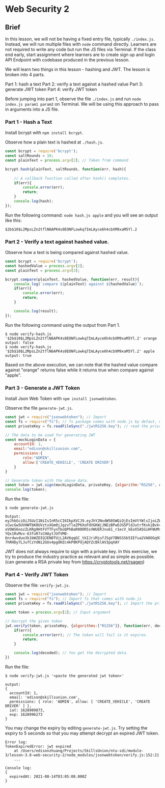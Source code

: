 # Web Security 2

## Brief

In this lesson, we will not be having a fixed entry file, typically `./index.js`. Instead, we will run multiple files with `node` command directly. Learners are not required to write any code but run the JS files via Terminal. If the class end early, start assignment where learners are to create sign up and login API Endpoint with codebase produced in the previous lesson.

We will learn two things in this lesson - hashing and JWT. The lesson is broken into 4 parts.

Part 1: hash a text
Part 2: verify a text against a hashed value
Part 3: generate JWT token
Part 4: verify JWT token

Before jumping into part 1, observe the file `./index.js` and run `node index.js param1 param2` on Terminal. We will be using this approach to pass in arguments into a JS file.



### Part 1 - Hash a Text

Install bcrypt with `npm install bcrypt`.

Observe how a plain text is hashed at `./hash.js`.

```js
const bcrypt = require('bcrypt'); 
const saltRounds = 10; 
const plainText = process.argv[2]; // Taken from command

bcrypt.hash(plainText, saltRounds, function(err, hash){
    
    // A callback function called after hash() completes.    
    if(err){
        console.error(err);
        return;
    }
    console.log(hash);
});
```

Run the following command: `node hash.js apple` and you will see an output like this:

```
$2b$10$L2MpsLZn2tflN6APK4s0EONFLowkq7ImLAyce6h4cbXM9xaM5Yl.2
```

### Part 2 - Verify a text against hashed value.

Observe how a text is being compared against hashed value.

```js
const bcrypt = require('bcrypt');
const hashedValue = process.argv[2];
const plainText = process.argv[3];

bcrypt.compare(plainText, hashedValue, function(err, result){
    console.log(`compare ${plainText} against ${hashedValue}`);
    if(err){
        console.error(err);
        return;
    }

    console.log(result);
});
```

Run the following command using the output from Part 1. 

```
$ node verify-hash.js '$2b$10$L2MpsLZn2tflN6APK4s0EONFLowkq7ImLAyce6h4cbXM9xaM5Yl.2' orange
output: false
$ node verify-hash.js '$2b$10$L2MpsLZn2tflN6APK4s0EONFLowkq7ImLAyce6h4cbXM9xaM5Yl.2' apple
output: true
```

Based on the above execution, we can note that the hashed value compare against "orange" returns false while it returns true when compare against "apple". 

### Part 3 - Generate a JWT Token

Install Json Web Token with `npm install jsonwebtoken`.

Observe the file `generate-jwt.js`.

```js
const jwt = require("jsonwebtoken"); // Import
const fs = require("fs"); // fs package comes with node.js by defaut, no need npm install.
const privateKey = fs.readFileSync("./jwtRS256.key"); // read the private key

// The data to be used for generating JWT
const mockLoginData = {
    accountId: 1,
    email:"edison@skillsunion.com",
    permissions:{
        role:"ADMIN",
        allow:['CREATE_VEHICLE', 'CREATE DRIVER']
    }
}

// Generate token with the above data. 
const token = jwt.sign(mockLoginData, privateKey, {algorithm:"RS256", expiresIn:"1d"});
console.log(token);
```
Run the file:
```
$ node generate-jwt.js

Output:
eyJhbGciOiJSUzI1NiIsInR5cCI6IkpXVCJ9.eyJhY2NvdW50SWQiOjEsImVtYWlsIjoiZWRpc29uQHNraWxsc3VuaW9uLmNvbSIsInBlcm1pc3Npb25zIjp7InJvbGUiOiJBRE1JTiIsImFsbG93IjpbIkNSRUFURV9WRUhJQ0xFIiwiQ1JFQVRFIERSSVZFUiJdfSwiaWF0IjoxNjI4OTA5ODczLCJleHAiOjE2Mjg5OTYyNzN9.Og79PMlcWTCnsHVRJHlzuytX9QY-sCwcGw5UVHWTbK0UVztxXGm0jJgzvTleZP6XoFdVGKWjJNEzBPwOJG5PldJutrfKvkiBvkvaeHrETGCcicU9ZPK98sCEElBLtKddHpZJqSpfW2ycQ64N8dkzU4-oVOWS6nozZLKRg9HtFVTTFynTboQPhBaR00OR5sVWUERJnu61_r1ecV_kEoX5A5GiHFWUMsyyd_Lz40DdLAwMBAAsPtXm7rpjWQRunFrlXNwP0cfyzHalap_4Xx0MoQr7P1gTwSfK834Cc0mDXX2v0o2y025rzwRfdtVFCbPH_K3Zq1tBZFhU_T_misWGTp90cRz3z0Uc3wg5TiVAyHMVUKbZEtgvF5vNLL75fwgnz2YjodmzNgfFfBXKKzEQhDQoUVGHhnqAEXwHKriMMomVzTXAYYdGljqK7FUsFAtOmc2yPMAMUDD1K-YQx1RvMvv-63fuR7sCHAytJUfVM8-6nrdwvduo3k1bWZDIQJEN8TUjL2AV6qqGC_tkIJriMjufJ5gV7BNSSSb5IEfua2VA0OGq9XMeXB6qs9Im9ZDXmzd3J32xSbWYM43R0Yuu7iTikyuBqykRcfJIpQEaOkylrAzqpoTLRJ-7hRHDy7LJufCzYdNi2GUv4pgdHZc4kP8KPdjAQYZcBklAV3pqXAY
```

JWT does not always require to sign with a private key. In this exercise, we try to produce the industry practice as relevant and as simple as possible. 
(can generate a RSA private key from https://cryptotools.net/rsagen)

### Part 4 - Verify JWT Token

Observe the file: `verify-jwt.js`.

```js
const jwt = require("jsonwebtoken"); // Import
const fs = require("fs"); // Import fs that comes with node.js
const privateKey = fs.readFileSync("./jwtRS256.key"); // Import the private key

const token = process.argv[2]; // Input argument

// Decrypt the given token
jwt.verify(token, privateKey, {algorithms:["RS256"]}, function(err, decoded){
    if(err){
        console.error(err); // The token will fail is it expires.
        return;
    }

    console.log(decoded); // You get the decrypted data.
})
```

Run the file:

```
$ node verify-jwt.js '<paste the generated jwt token>'

output:
{
  accountId: 1,
  email: 'edison@skillsunion.com',
  permissions: { role: 'ADMIN', allow: [ 'CREATE_VEHICLE', 'CREATE DRIVER' ] },
  iat: 1628909873,
  exp: 1628996273
}
```

You may change the expiry by editing `generate-jwt.js`. Try setting the expiry to 5 seconds so that you may attempt decrypt an expired JWT token.

```
Error log:
TokenExpiredError: jwt expired
    at /Users/edisonzhuang/Projects/SkillsUnion/ntu-sdi/module-3/lesson-3.8-web-security-2/node_modules/jsonwebtoken/verify.js:152:21
    ...

Console log:
{
  expiredAt: 2021-08-14T03:05:08.000Z
}
```